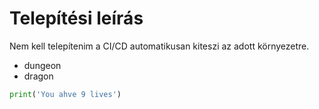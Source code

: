 # Telepítési leírás

Nem kell telepítenim a CI/CD automatikusan kiteszi az adott környezetre.

* dungeon
* dragon

```python
print('You ahve 9 lives')
```
